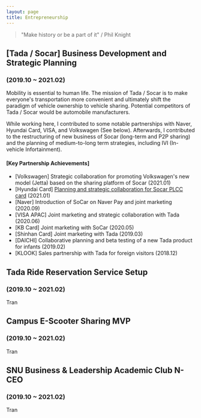 ```yaml
---
layout: page
title: Entrepreneurship
---
```


> "Make history or be a part of it" / Phil Knight


## [Tada / Socar] Business Development and Strategic Planning
### (2019.10 ~ 2021.02)

Mobility is essential to human life. The mission of Tada / Socar is to make everyone's transportation more convenient and ultimately shift the paradigm of vehicle ownership to vehicle sharing. Potential competitors of Tada / Socar would be automobile manufacturers.

While working here, I contributed to some notable partnerships with Naver, Hyundai Card, VISA, and Volkswagen (See below). Afterwards, I contributed to the restructuring of new business of Socar (long-term and P2P sharing) and the planning of medium-to-long term strategies, including IVI (In-vehicle Infortainment).

#### [Key Partnership Achievements]
- [Volkswagen] Strategic collaboration for promoting Volkswagen's new model (Jetta) based on the sharing platform of Socar (2021.01)
- [Hyundai Card] [Planning and strategic collaboration for Socar PLCC card]([url](https://www.sedaily.com/NewsView/1Z5FV7V24H)) (2021.01)
- [Naver] Introduction of SoCar on Naver Pay and joint marketing (2020.09)
- [VISA APAC] Joint marketing and strategic collaboration with Tada (2020.06)
- [KB Card] Joint marketing with SoCar (2020.05)
- [Shinhan Card] Joint marketing with Tada (2019.03)
- [DAICHI] Collaborative planning and beta testing of a new Tada product for infants (2019.02)
- [KLOOK] Sales partnership with Tada for foreign visitors (2018.12)


## Tada Ride Reservation Service Setup
### (2019.10 ~ 2021.02)

Tran


## Campus E-Scooter Sharing MVP
### (2019.10 ~ 2021.02)

Tran


## SNU Business & Leadership Academic Club N-CEO
### (2019.10 ~ 2021.02)

Tran

<!-- ![placeholder](/assets/profile2.jpg "Small example image"){: .align-center} -->
